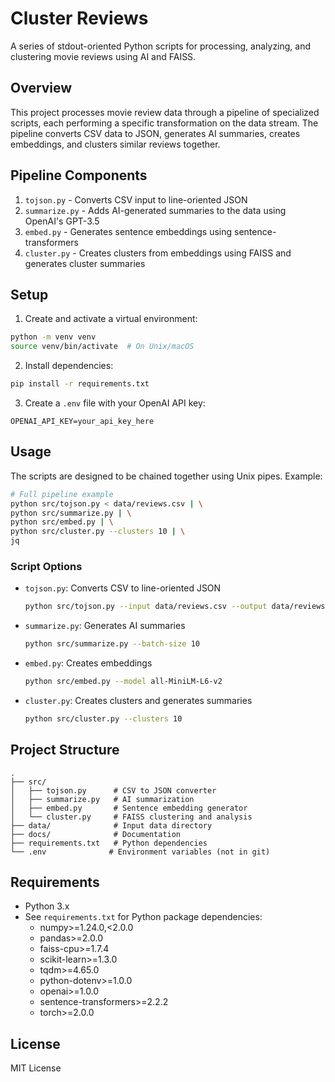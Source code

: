 # Cluster Reviews

A series of stdout-oriented Python scripts for processing, analyzing, and clustering movie reviews using AI and FAISS.

## Overview

This project processes movie review data through a pipeline of specialized scripts, each performing a specific transformation on the data stream. The pipeline converts CSV data to JSON, generates AI summaries, creates embeddings, and clusters similar reviews together.

## Pipeline Components

1. `tojson.py` - Converts CSV input to line-oriented JSON
2. `summarize.py` - Adds AI-generated summaries to the data using OpenAI's GPT-3.5
3. `embed.py` - Generates sentence embeddings using sentence-transformers
4. `cluster.py` - Creates clusters from embeddings using FAISS and generates cluster summaries

## Setup

1. Create and activate a virtual environment:
```bash
python -m venv venv
source venv/bin/activate  # On Unix/macOS
```

2. Install dependencies:
```bash
pip install -r requirements.txt
```

3. Create a `.env` file with your OpenAI API key:
```
OPENAI_API_KEY=your_api_key_here
```

## Usage

The scripts are designed to be chained together using Unix pipes. Example:

```bash
# Full pipeline example
python src/tojson.py < data/reviews.csv | \
python src/summarize.py | \
python src/embed.py | \
python src/cluster.py --clusters 10 | \
jq
```

### Script Options

- `tojson.py`: Converts CSV to line-oriented JSON
  ```bash
  python src/tojson.py --input data/reviews.csv --output data/reviews.json
  ```

- `summarize.py`: Generates AI summaries
  ```bash
  python src/summarize.py --batch-size 10
  ```

- `embed.py`: Creates embeddings
  ```bash
  python src/embed.py --model all-MiniLM-L6-v2
  ```

- `cluster.py`: Creates clusters and generates summaries
  ```bash
  python src/cluster.py --clusters 10
  ```

## Project Structure

```
.
├── src/
│   ├── tojson.py      # CSV to JSON converter
│   ├── summarize.py   # AI summarization
│   ├── embed.py       # Sentence embedding generator
│   └── cluster.py     # FAISS clustering and analysis
├── data/              # Input data directory
├── docs/              # Documentation
├── requirements.txt   # Python dependencies
└── .env              # Environment variables (not in git)
```

## Requirements

- Python 3.x
- See `requirements.txt` for Python package dependencies:
  - numpy>=1.24.0,<2.0.0
  - pandas>=2.0.0
  - faiss-cpu>=1.7.4
  - scikit-learn>=1.3.0
  - tqdm>=4.65.0
  - python-dotenv>=1.0.0
  - openai>=1.0.0
  - sentence-transformers>=2.2.2
  - torch>=2.0.0

## License

MIT License 